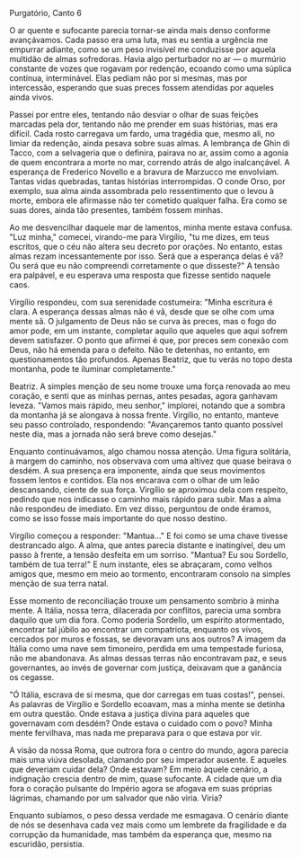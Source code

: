 Purgatório, Canto 6

O ar quente e sufocante parecia tornar-se ainda mais denso conforme avançávamos. Cada passo era uma luta, mas eu sentia a urgência me empurrar adiante, como se um peso invisível me conduzisse por aquela multidão de almas sofredoras. Havia algo perturbador no ar — o murmúrio constante de vozes que rogavam por redenção, ecoando como uma súplica contínua, interminável. Elas pediam não por si mesmas, mas por intercessão, esperando que suas preces fossem atendidas por aqueles ainda vivos.

Passei por entre eles, tentando não desviar o olhar de suas feições marcadas pela dor, tentando não me prender em suas histórias, mas era difícil. Cada rosto carregava um fardo, uma tragédia que, mesmo ali, no limiar da redenção, ainda pesava sobre suas almas. A lembrança de Ghin di Tacco, com a selvageria que o definira, pairava no ar, assim como a agonia de quem encontrara a morte no mar, correndo atrás de algo inalcançável. A esperança de Frederico Novello e a bravura de Marzucco me envolviam. Tantas vidas quebradas, tantas histórias interrompidas. O conde Orso, por exemplo, sua alma ainda assombrada pelo ressentimento que o levou à morte, embora ele afirmasse não ter cometido qualquer falha. Era como se suas dores, ainda tão presentes, também fossem minhas.

Ao me desvencilhar daquele mar de lamentos, minha mente estava confusa. "Luz minha," comecei, virando-me para Virgílio, "tu me dizes, em teus escritos, que o céu não altera seu decreto por orações. No entanto, estas almas rezam incessantemente por isso. Será que a esperança delas é vã? Ou será que eu não compreendi corretamente o que disseste?" A tensão era palpável, e eu esperava uma resposta que fizesse sentido naquele caos.

Virgílio respondeu, com sua serenidade costumeira: "Minha escritura é clara. A esperança dessas almas não é vã, desde que se olhe com uma mente sã. O julgamento de Deus não se curva às preces, mas o fogo do amor pode, em um instante, completar aquilo que aqueles que aqui sofrem devem satisfazer. O ponto que afirmei é que, por preces sem conexão com Deus, não há emenda para o defeito. Não te detenhas, no entanto, em questionamentos tão profundos. Apenas Beatriz, que tu verás no topo desta montanha, pode te iluminar completamente."

Beatriz. A simples menção de seu nome trouxe uma força renovada ao meu coração, e senti que as minhas pernas, antes pesadas, agora ganhavam leveza. "Vamos mais rápido, meu senhor," implorei, notando que a sombra da montanha já se alongava à nossa frente. Virgílio, no entanto, manteve seu passo controlado, respondendo: "Avançaremos tanto quanto possível neste dia, mas a jornada não será breve como desejas."

Enquanto continuávamos, algo chamou nossa atenção. Uma figura solitária, à margem do caminho, nos observava com uma altivez que quase beirava o desdém. A sua presença era imponente, ainda que seus movimentos fossem lentos e contidos. Ela nos encarava com o olhar de um leão descansando, ciente de sua força. Virgílio se aproximou dela com respeito, pedindo que nos indicasse o caminho mais rápido para subir. Mas a alma não respondeu de imediato. Em vez disso, perguntou de onde éramos, como se isso fosse mais importante do que nosso destino.

Virgílio começou a responder: "Mantua..." E foi como se uma chave tivesse destrancado algo. A alma, que antes parecia distante e inatingível, deu um passo à frente, a tensão desfeita em um sorriso. "Mantua? Eu sou Sordello, também de tua terra!" E num instante, eles se abraçaram, como velhos amigos que, mesmo em meio ao tormento, encontraram consolo na simples menção de sua terra natal.

Esse momento de reconciliação trouxe um pensamento sombrio à minha mente. A Itália, nossa terra, dilacerada por conflitos, parecia uma sombra daquilo que um dia fora. Como poderia Sordello, um espírito atormentado, encontrar tal júbilo ao encontrar um compatriota, enquanto os vivos, cercados por muros e fossas, se devoravam uns aos outros? A imagem da Itália como uma nave sem timoneiro, perdida em uma tempestade furiosa, não me abandonava. As almas dessas terras não encontravam paz, e seus governantes, ao invés de governar com justiça, deixavam que a ganância os cegasse.

"Ó Itália, escrava de si mesma, que dor carregas em tuas costas!", pensei. As palavras de Virgílio e Sordello ecoavam, mas a minha mente se detinha em outra questão. Onde estava a justiça divina para aqueles que governavam com desdém? Onde estava o cuidado com o povo? Minha mente fervilhava, mas nada me preparava para o que estava por vir.

A visão da nossa Roma, que outrora fora o centro do mundo, agora parecia mais uma viúva desolada, clamando por seu imperador ausente. E aqueles que deveriam cuidar dela? Onde estavam? Em meio àquele cenário, a indignação crescia dentro de mim, quase sufocante. A cidade que um dia fora o coração pulsante do Império agora se afogava em suas próprias lágrimas, chamando por um salvador que não viria. Viria?

Enquanto subíamos, o peso dessa verdade me esmagava. O cenário diante de nós se desenhava cada vez mais como um lembrete da fragilidade e da corrupção da humanidade, mas também da esperança que, mesmo na escuridão, persistia.